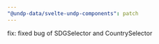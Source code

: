 ```yaml
---
"@undp-data/svelte-undp-components": patch
---
```


fix: fixed bug of SDGSelector and CountrySelector
